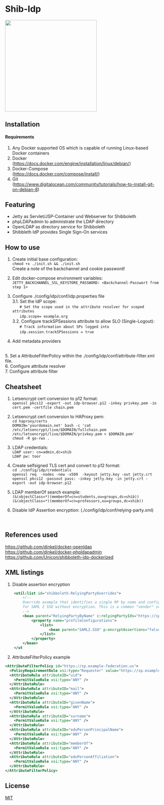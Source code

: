 Shib-Idp
===============
<img src="http://aegisidentity.com/identity-software/wp-content/uploads/shib_square.jpg" width="300"/>


## Installation

#### Requirements

1. Any Docker supported OS which is capable of running Linux-based Docker containers
2. Docker
</br>(https://docs.docker.com/engine/installation/linux/debian/)
3. Docker-Compose
</br>(https://docs.docker.com/compose/install/)
4. Git
</br>(https://www.digitalocean.com/community/tutorials/how-to-install-git-on-debian-8)

## Featuring
 - Jetty as Servlet/JSP-Container und Webserver for Shibboleth
 - phpLDAPadmin to administrate the LDAP directory
 - OpenLDAP as directory service for Shibboleth
 - Shibbleth IdP provides Single Sign-On services

## How to use

1. Create initial base configuration:
  </br>```chmod +x ./init.sh && ./init.sh```
	</br>Create a note of the backchannel and cookie password!

2. Edit docker-compose environment variables:
	</br>```JETTY_BACKCHANNEL_SSL_KEYSTORE_PASSWORD: <Backchannel-Passwort from step 1>```

3. Configure ./config/idp/conf/idp.properties file
</br>3.1. Set the IdP scope:
</br>&nbsp;&nbsp;&nbsp;&nbsp;&nbsp;&nbsp;```# Set the scope used in the attribute resolver for scoped attributes```
</br>&nbsp;&nbsp;&nbsp;&nbsp;&nbsp;&nbsp;```idp.scope= example.org```
</br>3.2. Configure trackSPSessions attribute to allow SLO (Single-Logout):
</br>&nbsp;&nbsp;&nbsp;&nbsp;&nbsp;&nbsp;```# Track information about SPs logged into```
</br>&nbsp;&nbsp;&nbsp;&nbsp;&nbsp;&nbsp;```idp.session.trackSPSessions = true```
4. Add metadata providers
<br/>
5. Set a AttributeFilterPolicy within the ./config/idp/conf/attribute-filter.xml file.
</br>
6. Configure attribute resolver
</br>
7. Configure attribute filter

## Cheatsheet
1. Letsencrypt cert conversion to p12 format:
	</br>```openssl pkcs12 -export -out idp-browser.p12 -inkey privkey.pem -in cert.pem -certfile chain.pem```

2. Letsencrypt cert conversion to HAProxy pem:
	</br>```cd haproxy/certs```
	</br>```DOMAIN='yourdomain.net' bash -c 'cat /etc/letsencrypt/live/$DOMAIN/fullchain.pem /etc/letsencrypt/live/$DOMAIN/privkey.pem > $DOMAIN.pem'```
	</br>```chmod -R go-rwx .```

3. LDAP credentials:
	</br>```LDAP user: cn=admin,dc=shib```
	</br>```LDAP pw: toor```

4. Create selfsigned TLS cert and convert to p12 format:
	</br>```cd ./config/idp/credentials```
	</br>```openssl req  -nodes -new -x509  -keyout jetty.key -out jetty.crt```
	</br>```openssl pkcs12 -passout pass: -inkey jetty.key -in jetty.crt -export -out idp-browser.p12```

5. LDAP memberOf search example:
  </br>```(&(objectClass=*)(memberOf=cn=students,ou=groups,dc=shib))```
	</br>```(&(objectClass=*)(memberOf=cn=professors,ou=groups,dc=shib))```

6. Disable IdP Assertion encryption: (./config/idp/conf/relying-party.xml)
<br/>


## References used
https://github.com/dinkel/docker-openldap
</br>https://github.com/dinkel/docker-phpldapadmin
</br>https://github.com/Unicon/shibboleth-idp-dockerized

## XML listings

1. Disable assertion encryption
```xml
    <util:list id="shibboleth.RelyingPartyOverrides">
        <!--
        Override example that identifies a single RP by name and configures it
        for SAML 2 SSO without encryption. This is a common "vendor" scenario.
        -->
        <bean parent="RelyingPartyByName" c:relyingPartyIds="https://sp.example-federation.us">
            <property name="profileConfigurations">
                <list>
                    <bean parent="SAML2.SSO" p:encryptAssertions="false" />
                </list>
            </property>
        </bean>
    </ut
```
	
2. AttributeFilterPolicy example
	
```xml
<AttributeFilterPolicy id="https://sp.example-federation.us">
  <PolicyRequirementRule xsi:type="Requester" value="https://sp.example-federation.us" />
  <AttributeRule attributeID="uid">
    <PermitValueRule xsi:type="ANY" />
  </AttributeRule>
  <AttributeRule attributeID="mail">
    <PermitValueRule xsi:type="ANY" />
  </AttributeRule>
  <AttributeRule attributeID="givenName">
    <PermitValueRule xsi:type="ANY" />
  </AttributeRule>
  <AttributeRule attributeID="surname">
    <PermitValueRule xsi:type="ANY" />
  </AttributeRule>
  <AttributeRule attributeID="eduPersonPrincipalName">
    <PermitValueRule xsi:type="ANY" />
  </AttributeRule>
  <AttributeRule attributeID="memberOf">
    <PermitValueRule xsi:type="ANY" />
  </AttributeRule>
  <AttributeRule attributeID="eduPersonAffiliation">
    <PermitValueRule xsi:type="ANY" />
  </AttributeRule>
</AttributeFilterPolicy>
```

## License

[MIT](LICENSE)
